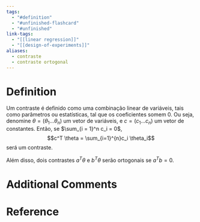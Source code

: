 ```yaml
---
tags:
  - "#definition"
  - "#unfinished-flashcard"
  - "#unfinished"
link-tags:
  - "[[linear regression]]"
  - "[[design-of-experiments]]"
aliases:
  - contraste
  - contraste ortogonal
---
```

# Definition 
Um contraste é definido como uma combinação linear de variáveis, tais como parâmetros ou estatísticas, tal que os coeficientes somem 0. Ou seja, denomine $\theta = (\theta_1 \dots \theta_n)$ um vetor de variáveis, e $c = (c_1 \dots c_n)$ um vetor de constantes. Então, se $\sum_{i = 1}^n c_i = 0$, $$c^T \theta = \sum_{i=1}^{n}c_i \theta_i$$ será um contraste.

Além disso, dois contrastes $a^T \theta$ e $b^T \theta$ serão ortogonais se $a^T b = 0$.
# Additional Comments


# Reference




